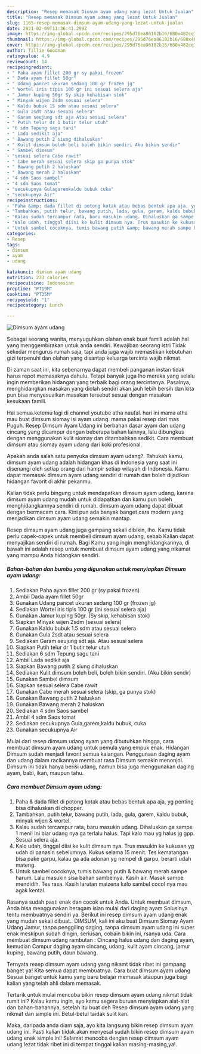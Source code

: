 ```yaml
---
description: "Resep memasak Dimsum ayam udang yang lezat Untuk Jualan"
title: "Resep memasak Dimsum ayam udang yang lezat Untuk Jualan"
slug: 1165-resep-memasak-dimsum-ayam-udang-yang-lezat-untuk-jualan
date: 2021-02-09T11:36:41.299Z
image: https://img-global.cpcdn.com/recipes/295d76ea86102b16/680x482cq70/dimsum-ayam-udang-foto-resep-utama.jpg
thumbnail: https://img-global.cpcdn.com/recipes/295d76ea86102b16/680x482cq70/dimsum-ayam-udang-foto-resep-utama.jpg
cover: https://img-global.cpcdn.com/recipes/295d76ea86102b16/680x482cq70/dimsum-ayam-udang-foto-resep-utama.jpg
author: Tillie Goodman
ratingvalue: 4.9
reviewcount: 14
recipeingredient:
- " Paha ayam fillet 200 gr sy pakai frozen"
- " Dada ayam fillet 50gr"
- " Udang pancet ukuran sedang 100 gr frozen jg"
- " Wortel iris tipis 100 gr ini sesuai selera aja"
- " Jamur kuping 50gr Sy skip kehabisan stok"
- " Minyak wijen 2sdm sesuai selera"
- " Kaldu bubuk 15 sdm atau sesuai selera"
- " Gula 2sdt atau sesuai selera"
- " Garam seujung sdt aja Atau sesuai selera"
- " Putih telur dr 1 butir telur utuh"
- "6 sdm Tepung sagu tani"
- " Lada sedikit aja"
- " Bawang putih 2 siung dihaluskan"
- " Kulit dimsum boleh beli boleh bikin sendiri Aku bikin sendir"
- " Sambel dimsum"
- "sesuai selera Cabe rawit"
- " Cabe merah sesuai selera skip ga punya stok"
- " Bawang putih 2 haluskan"
- " Bawang merah 2 haluskan"
- "4 sdm Saos sambel"
- "4 sdm Saos tomat"
- "secukupnya Gulagaremkaldu bubuk cuka"
- "secukupnya Air"
recipeinstructions:
- "Paha &amp; dada fillet di potong kotak atau bebas bentuk apa aja, yg penting bisa dihaluskan di chopper."
- "Tambahkan, putih telur, bawang putih, lada, gula, garem, kaldu bubuk, minyak wijen &amp; wortel."
- "Kalau sudah tercampur rata, baru masukin udang. Dihaluskan ga sampe 1 meni! Ini biar udang nya ga terlalu halus. Tapi kalo mau yg halus jg gpp. Sesuai selera aja."
- "Kalo udah, tinggal diisi ke kulit dimsum nya. Trus masukin ke kukusan yg udah di panasin sebelumnya. Kukus selama 15 menit. Tes kematangan bisa pake garpu, kalau ga ada adonan yg nempel di garpu, berarti udah mateng."
- "Untuk sambel cocoknya, tumis bawang putih &amp; bawang merah sampe harum. Lalu masukin sisa bahan sambelnya. Kasih air. Masak sampe mendidih. Tes rasa. Kasih larutan maizena kalo sambel cocol nya mau agak kental."
categories:
- Resep
tags:
- dimsum
- ayam
- udang

katakunci: dimsum ayam udang 
nutrition: 233 calories
recipecuisine: Indonesian
preptime: "PT19M"
cooktime: "PT35M"
recipeyield: "1"
recipecategory: Lunch

---
```



![Dimsum ayam udang](https://img-global.cpcdn.com/recipes/295d76ea86102b16/680x482cq70/dimsum-ayam-udang-foto-resep-utama.jpg)

Sebagai seorang wanita, menyuguhkan olahan enak buat famili adalah hal yang menggembirakan untuk anda sendiri. Kewajiban seorang istri Tidak sekedar mengurus rumah saja, tapi anda juga wajib memastikan kebutuhan gizi terpenuhi dan olahan yang disantap keluarga tercinta wajib nikmat.

Di zaman  saat ini, kita sebenarnya dapat membeli panganan instan tidak harus repot memasaknya dahulu. Tetapi banyak juga lho mereka yang selalu ingin memberikan hidangan yang terbaik bagi orang tercintanya. Pasalnya, menghidangkan masakan yang diolah sendiri akan jauh lebih bersih dan kita pun bisa menyesuaikan masakan tersebut sesuai dengan masakan kesukaan famili. 

Hai semua.ketemu lagi di channel youtube atha naufal. hari ini mama atha mau buat dimsum siomay isi ayam udang. mama pakai resep dari mas Puguh. Resep Dimsum Ayam Udang ini berbahan dasar ayam dan udang cincang yang dicampur dengan beberapa bahan lainnya, lalu dibungkus dengan menggunakan kulit siomay dan ditambahkan sedikit. Cara membuat dimsum atau siomay ayam udang dari koki profesional.

Apakah anda salah satu penyuka dimsum ayam udang?. Tahukah kamu, dimsum ayam udang adalah hidangan khas di Indonesia yang saat ini disenangi oleh setiap orang dari hampir setiap wilayah di Indonesia. Kamu dapat memasak dimsum ayam udang sendiri di rumah dan boleh dijadikan hidangan favorit di akhir pekanmu.

Kalian tidak perlu bingung untuk mendapatkan dimsum ayam udang, karena dimsum ayam udang mudah untuk didapatkan dan kamu pun boleh menghidangkannya sendiri di rumah. dimsum ayam udang dapat dibuat dengan bermacam cara. Kini pun ada banyak banget cara modern yang menjadikan dimsum ayam udang semakin mantap.

Resep dimsum ayam udang juga gampang sekali dibikin, lho. Kamu tidak perlu capek-capek untuk membeli dimsum ayam udang, sebab Kalian dapat menyajikan sendiri di rumah. Bagi Kamu yang ingin menghidangkannya, di bawah ini adalah resep untuk membuat dimsum ayam udang yang nikamat yang mampu Anda hidangkan sendiri.

<!--inarticleads1-->

##### Bahan-bahan dan bumbu yang digunakan untuk menyiapkan Dimsum ayam udang:

1. Sediakan  Paha ayam fillet 200 gr (sy pakai frozen)
1. Ambil  Dada ayam fillet 50gr
1. Gunakan  Udang pancet ukuran sedang 100 gr (frozen jg)
1. Sediakan  Wortel iris tipis 100 gr (ini sesuai selera aja)
1. Gunakan  Jamur kuping 50gr. (Sy skip, kehabisan stok)
1. Siapkan  Minyak wijen 2sdm (sesuai selera)
1. Gunakan  Kaldu bubuk 1.5 sdm atau sesuai selera
1. Gunakan  Gula 2sdt atau sesuai selera
1. Sediakan  Garam seujung sdt aja. Atau sesuai selera
1. Siapkan  Putih telur dr 1 butir telur utuh
1. Sediakan 6 sdm Tepung sagu tani
1. Ambil  Lada sedikit aja
1. Siapkan  Bawang putih 2 siung dihaluskan
1. Sediakan  Kulit dimsum boleh beli, boleh bikin sendiri. (Aku bikin sendir)
1. Gunakan  Sambel dimsum
1. Siapkan sesuai selera Cabe rawit
1. Gunakan  Cabe merah sesuai selera (skip, ga punya stok)
1. Gunakan  Bawang putih 2 haluskan
1. Gunakan  Bawang merah 2 haluskan
1. Sediakan 4 sdm Saos sambel
1. Ambil 4 sdm Saos tomat
1. Sediakan secukupnya Gula,garem,kaldu bubuk, cuka
1. Gunakan secukupnya Air


Mulai dari resep dimsum udang ayam yang dibutuhkan hingga, cara membuat dimsum ayam udang untuk pemula yang empuk enak. Hidangan Dimsum sudah menjadi favorit semua kalangan. Penggunaan daging ayam dan udang dalam racikannya membuat rasa Dimsum semakin menonjol. Dimsum ini tidak hanya berisi udang, namun bisa juga menggunakan daging ayam, babi, ikan, maupun tahu. 

<!--inarticleads2-->

##### Cara membuat Dimsum ayam udang:

1. Paha &amp; dada fillet di potong kotak atau bebas bentuk apa aja, yg penting bisa dihaluskan di chopper.
1. Tambahkan, putih telur, bawang putih, lada, gula, garem, kaldu bubuk, minyak wijen &amp; wortel.
1. Kalau sudah tercampur rata, baru masukin udang. Dihaluskan ga sampe 1 meni! Ini biar udang nya ga terlalu halus. Tapi kalo mau yg halus jg gpp. Sesuai selera aja.
1. Kalo udah, tinggal diisi ke kulit dimsum nya. Trus masukin ke kukusan yg udah di panasin sebelumnya. Kukus selama 15 menit. Tes kematangan bisa pake garpu, kalau ga ada adonan yg nempel di garpu, berarti udah mateng.
1. Untuk sambel cocoknya, tumis bawang putih &amp; bawang merah sampe harum. Lalu masukin sisa bahan sambelnya. Kasih air. Masak sampe mendidih. Tes rasa. Kasih larutan maizena kalo sambel cocol nya mau agak kental.


Rasanya sudah pasti enak dan cocok untuk Anda. Untuk membuat dimsum, Anda bisa menggunakan beragam isian mulai dari daging ayam Solusinya tentu membuatnya sendiri ya. Berikut ini resep dimsum ayam udang enak yang mudah sekali dibuat.. DIMSUM, kali ini aku buat Dimsum Siomay Ayam Udang Jamur, tanpa penggiling daging, tanpa dimsum ayam udang ini super enak meskipun sudah dingin, seriusan, cobain bikin ini, rsanya uda. Cara membuat dimsum udang rambutan : Cincang halus udang dan daging ayam, kemudian Campur daging ayam cincang, udang, kulit ayam cincang, jamur kuping, bawang putih, daun bawang. 

Ternyata resep dimsum ayam udang yang nikamt tidak ribet ini gampang banget ya! Kita semua dapat membuatnya. Cara buat dimsum ayam udang Sesuai banget untuk kamu yang baru belajar memasak ataupun juga bagi kalian yang telah ahli dalam memasak.

Tertarik untuk mulai mencoba bikin resep dimsum ayam udang nikmat tidak rumit ini? Kalau kamu ingin, ayo kamu segera buruan menyiapkan alat-alat dan bahan-bahannya, setelah itu buat deh Resep dimsum ayam udang yang nikmat dan simple ini. Betul-betul taidak sulit kan. 

Maka, daripada anda diam saja, ayo kita langsung bikin resep dimsum ayam udang ini. Pasti kalian tiidak akan menyesal sudah bikin resep dimsum ayam udang enak simple ini! Selamat mencoba dengan resep dimsum ayam udang lezat tidak ribet ini di tempat tinggal kalian masing-masing,ya!.

